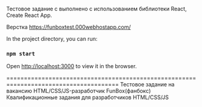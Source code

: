 Тестовое задание с выполнено с использованием библиотеки React, Сreate React App.

Верстка https://funboxtest.000webhostapp.com/

In the project directory, you can run:
### `npm start`

Open [http://localhost:3000](http://localhost:3000) to view it in the browser.


======================================================================================
Тестовое задание на вакансию HTML/CSS/JS-разработчик FunBox(фанбокс) 
Квалификационные задания для разработчиков HTML/CSS/JS 
